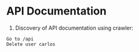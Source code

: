 # API Documentation
1. Discovery of API documentation using crawler:
```
Go to /api
Delete user carlos
```